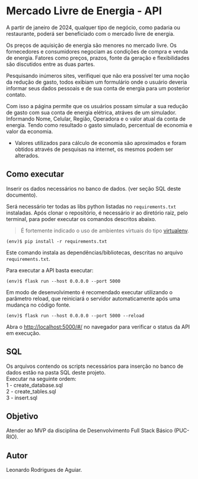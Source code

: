 # Mercado Livre de Energia - API

A partir de janeiro de 2024, qualquer tipo de negócio, como padaria ou restaurante, poderá ser beneficiado com o mercado livre de energia.

Os preços de aquisição de energia são menores no mercado livre.
Os fornecedores e consumidores negociam as condições de compra e venda de energia. 
Fatores como preços, prazos, fonte da geração e flexibilidades são discutidos entre as duas partes.

Pesquisando inúmeros sites, verifiquei que não era possível ter uma noção da redução de gasto, 
todos exibiam um formulário onde o usuário deveria informar seus dados pessoais 
e de sua conta de energia para um posterior contato.<br>

Com isso a página permite que os usuários possam simular a sua redução de gasto com sua conta de energia elétrica, atráves de um simulador. Informando Nome, Celular, Região, Operadora e o valor atual da conta de energia. Tendo como resultado o gasto simulado, percentual de economia e valor da economia.<br>

* Valores utilizados para cálculo de economia são aproximados e foram obtidos através de pesquisas na internet, os mesmos podem ser alterados.


## Como executar

Inserir os dados necessários no banco de dados. (ver seção SQL deste documento).

Será necessário ter todas as libs python listadas no `requirements.txt` instaladas.
Após clonar o repositório, é necessário ir ao diretório raiz, pelo terminal, para poder executar os comandos descritos abaixo.

> É fortemente indicado o uso de ambientes virtuais do tipo [virtualenv](https://virtualenv.pypa.io/en/latest/installation.html).

```
(env)$ pip install -r requirements.txt
```

Este comando instala as dependências/bibliotecas, descritas no arquivo `requirements.txt`.

Para executar a API  basta executar:

```
(env)$ flask run --host 0.0.0.0 --port 5000
```

Em modo de desenvolvimento é recomendado executar utilizando o parâmetro reload, que reiniciará o servidor
automaticamente após uma mudança no código fonte. 

```
(env)$ flask run --host 0.0.0.0 --port 5000 --reload
```

Abra o [http://localhost:5000/#/](http://localhost:5000/#/) no navegador para verificar o status da API em execução.

## SQL

Os arquivos contendo os scripts necessários para inserção no banco de dados estão na pasta SQL deste projeto.<br>
Executar na seguinte ordem:<br>
1 - create_database.sql<br>
2 - create_tables.sql<br>
3 - insert.sql<br>

## Objetivo

Atender ao MVP da disciplina de Desenvolvimento Full Stack Básico (PUC-RIO).

## Autor

Leonardo Rodrigues de Aguiar.


